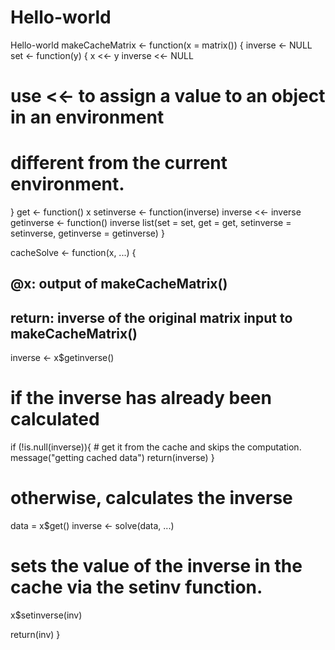 # Hello-world
Hello-world
makeCacheMatrix <- function(x = matrix()) {
inverse <- NULL
set <- function(y) {
x <<- y
inverse <<- NULL
# use <<- to assign a value to an object in an environment
# different from the current environment.
}
get <- function() x
setinverse <- function(inverse) inverse <<- inverse
getinverse <- function() inverse
list(set = set, get = get,
setinverse = setinverse,
getinverse = getinverse)
}

cacheSolve <- function(x, ...) {
## @x: output of makeCacheMatrix()
## return: inverse of the original matrix input to makeCacheMatrix()

inverse <- x$getinverse()

# if the inverse has already been calculated
if (!is.null(inverse)){
    # get it from the cache and skips the computation. 
    message("getting cached data")
    return(inverse)
}

# otherwise, calculates the inverse 
data = x$get()
inverse <- solve(data, ...)

# sets the value of the inverse in the cache via the setinv function.
x$setinverse(inv)

return(inv)
}
